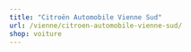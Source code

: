 ```yaml
---
title: "Citroën Automobile Vienne Sud"
url: /vienne/citroen-automobile-vienne-sud/
shop: voiture
---
```

